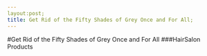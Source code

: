 ```yaml
---
layout:post;
title: Get Rid of the Fifty Shades of Grey Once and For All;
---
```



#Get Rid of the Fifty Shades of Grey Once and For All
###HairSalon Products
